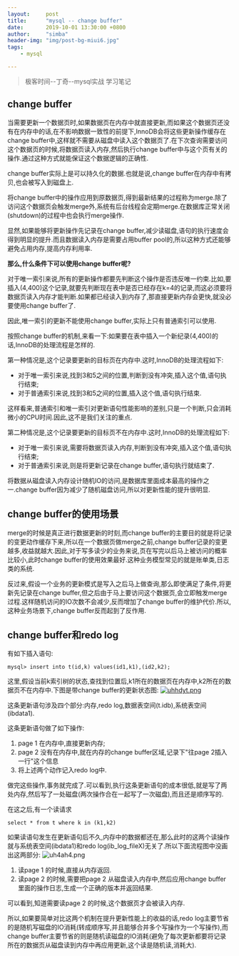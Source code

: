 ```yaml
---
layout:     post
title:      "mysql -- change buffer"
date:       2019-10-01 13:30:00 +0800
author:     "simba"
header-img: "img/post-bg-miui6.jpg"
tags:
    - mysql

---
```


> 极客时间--丁奇--mysql实战 学习笔记


##	change buffer
当需要更新一个数据页时,如果数据页在内存中就直接更新,而如果这个数据页还没有在内存中的话,在不影响数据一致性的前提下,InnoDB会将这些更新操作缓存在change buffer中,这样就不需要从磁盘中读入这个数据页了.在下次查询需要访问这个数据页的时候,将数据页读入内存,然后执行change buffer中与这个页有关的操作.通过这种方式就能保证这个数据逻辑的正确性.

change buffer实际上是可以持久化的数据.也就是说,change buffer在内存中有拷贝,也会被写入到磁盘上.

将change buffer中的操作应用到原数据页,得到最新结果的过程称为merge.除了访问这个数据页会触发merge外,系统有后台线程会定期merge.在数据库正常关闭(shutdown)的过程中也会执行merge操作.

显然,如果能够将更新操作先记录在change buffer,减少读磁盘,语句的执行速度会得到明显的提升.而且数据读入内存是需要占用buffer pool的,所以这种方式还能够避免占用内存,提高内存利用率.

**那么,什么条件下可以使用change buffer呢?**

对于唯一索引来说,所有的更新操作都要先判断这个操作是否违反唯一约束.比如,要插入(4,400)这个记录,就要先判断现在表中是否已经存在k=4的记录,而这必须要将数据页读入内存才能判断.如果都已经读入到内存了,那直接更新内存会更快,就没必要使用change buffer了.

因此,唯一索引的更新不能使用change buffer,实际上只有普通索引可以使用.

按照change buffer的机制,来看一下:如果要在表中插入一个新纪录(4,400)的话,InnoDB的处理流程是怎样的.

第一种情况是,这个记录要更新的目标页在内存中.这时,InnoDB的处理流程如下:
*	对于唯一索引来说,找到3和5之间的位置,判断到没有冲突,插入这个值,语句执行结束;
*	对于普通索引来说,找到3和5之间的位置,插入这个值,语句执行结束.

这样看来,普通索引和唯一索引对更新语句性能影响的差别,只是一个判断,只会消耗微小的CPU时间.因此,这不是我们关注的重点.

第二种情况是,这个记录要更新的目标页不在内存中.这时,InnoDB的处理流程如下:
*	对于唯一索引来说,需要将数据页读入内存,判断到没有冲突,插入这个值,语句执行结束;
*	对于普通索引来说,则是将更新记录在change buffer,语句执行就结束了.

将数据从磁盘读入内存设计随机IO的访问,是数据库里面成本最高的操作之一.change buffer因为减少了随机磁盘访问,所以对更新性能的提升很明显.


##	change buffer的使用场景
merge的时候是真正进行数据更新的时刻,而change buffer的主要目的就是将记录的变更动作缓存下来,所以在一个数据页做merge之前,change buffer记录的变更越多,收益就越大.因此,对于写多读少的业务来说,页在写完以后马上被访问的概率比较小,此时change buffer的使用效果最好.这种业务模型常见的就是账单类,日志类的系统.

反过来,假设一个业务的更新模式是写入之后马上做查询,那么即使满足了条件,将更新先记录在change buffer,但之后由于马上要访问这个数据页,会立即触发merge过程.这样随机访问的IO次数不会减少,反而增加了change buffer的维护代价.所以,这种业务场景下,change buffer反而起到了反作用.



##	change buffer和redo log
有如下插入语句:
```
mysql> insert into t(id,k) values(id1,k1),(id2,k2);

```

这里,假设当前k索引树的状态,查找到位置后,k1所在的数据页在内存中,k2所在的数据页不在内存中.下图是带change buffer的更新状态图:
[![uhhdyt.png](https://s2.ax1x.com/2019/10/08/uhhdyt.png)](https://imgchr.com/i/uhhdyt)

这条更新语句涉及四个部分:内存,redo log,数据表空间(t.idb),系统表空间(ibdata1).

这条更新语句做了如下操作:
1.	page 1 在内存中,直接更新内存;
2.	page 2 没有在内存中,就在内存的change buffer区域,记录下"往page 2插入一行"这个信息
3.	将上述两个动作记入redo log中.

做完这些操作,事务就完成了.可以看到,执行这条更新语句的成本很低,就是写了两处内存,然后写了一处磁盘(两次操作合在一起写了一次磁盘),而且还是顺序写的.

在这之后,有一个读请求
```
select * from t where k in (k1,k2)
```

如果读语句发生在更新语句后不久,内存中的数据都还在,那么此时的这两个读操作就与系统表空间(ibdata1)和redo log(ib_log_fileX)无关了.所以下面流程图中没画出这两部分:
![uh4ah4.png](https://s2.ax1x.com/2019/10/08/uh4ah4.png)

1.	读page 1 的时候,直接从内存返回.
2.	读page 2 的时候,需要把page 2 从磁盘读入内存中,然后应用change buffer里面的操作日志,生成一个正确的版本并返回结果.

可以看到,知道需要读page 2 的时候,这个数据页才会被读入内存.

所以,如果要简单对比这两个机制在提升更新性能上的收益的话,redo log主要节省的是随机写磁盘的IO消耗(转成顺序写,并且能够合并多个写操作为一个写操作),而change buffer主要节省的则是随机读磁盘的IO消耗(避免了每次更新都要将记录所在的数据页从磁盘读到内存中再应用更新,这个读是随机读,消耗大).